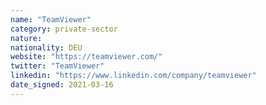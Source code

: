 ```yaml
---
name: "TeamViewer"
category: private-sector
nature:
nationality: DEU
website: "https://teamviewer.com/"
twitter: "TeamViewer"
linkedin: "https://www.linkedin.com/company/teamviewer"
date_signed: 2021-03-16
---
```


